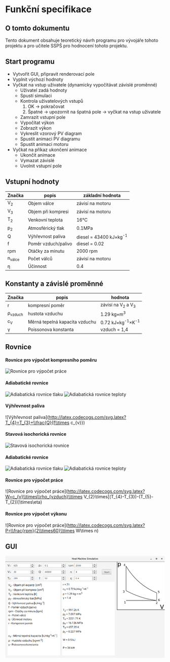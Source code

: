# Funkční specifikace

## O tomto dokumentu
Tento dokument obsahuje teoretický návrh programu pro vývojáře tohoto projektu a pro učitele SSPŠ pro hodnocení tohoto projektu.

## Start programu
 * Vytvořit GUI, připravit renderovací pole
 * Vyplnit výchozí hodnoty
 * Vyčkat na vstup uživatele (dynamicky vypočítávat závislé proměnné)
    * Uživatel zadá hodnoty
    * Spustí simulaci
    * Kontrola uživatelových vstupů
        1. OK &rarr; pokračovat
        2. Špatné &rarr; upozornit na špatná pole &rarr; vyčkat na vstup uživatele
    * Zamrazit vstupní pole
    * Vypočítat výkon
    * Zobrazit výkon
    * Vykreslit vzorový PV diagram
    * Spustit animaci PV diagramu
    * Spustit animaci motoru
 * Vyčkat na příkaz ukončení animace
    * Ukončit animace
    * Vymazat závislé
    * Uvolnit vstupní pole
    
   
## Vstupní hodnoty
Značka|popis|základní hodnota
---|---|---
V<sub>2</sub>|Objem válce|závisí na motoru
V<sub>3</sub>|Objem při kompresi|závisí na motoru
T<sub>2</sub>|Venkovní teplota|16°C
p<sub>2</sub>|Atmosférický tlak|0.1MPa
Q|Výhřevnost paliva|diesel = 43400 kJ&times;kg<sup>-1</sup>
f|Poměr vzduch/palivo|diesel = 0.02
rpm|Otáčky za minutu|2000 rpm
n<sub>válce</sub>|Počet válců|závisí na motoru
&eta;|Účinnost|0.4
 
## Konstanty a závislé proměnné
Značka|popis|hodnota
---|---|---
r|kompresní poměr|závisí na V<sub>2</sub> a V<sub>3</sub>
&rho;<sub>vzduch</sub>|hustota vzduchu|1.29 kg&times;m<sup>3</sup>
c<sub>V</sub>|Měrná tepelná kapacita vzduchu|0.72 kJ&times;kg<sup>-1</sup>&times;K<sup>-1</sup>
&gamma;|Poissonova konstanta|vzduch = 1,4    
## Rovnice
#### Rovnice pro výpočet kompresního poměru
![Rovnice pro výpočet práce](http://latex.codecogs.com/svg.latex?r=\\frac{V_{2}}{V_{3}})
#### Adiabatické rovnice
![Adiabatická rovnice tlaku](http://latex.codecogs.com/svg.latex?\\frac{p_{3}}{p_{2}}=r^{\\gamma})
![Adiabatická rovnice teploty](http://latex.codecogs.com/svg.latex?\\frac{T_{3}}{T_{2}}=r^{\\gamma-1})
#### Výhřevnost paliva
![Výhřevnost paliva](http://latex.codecogs.com/svg.latex?T_{4}=T_{3}+\\frac{Q}{f\\times c_{v}})
#### Stavová isochorická rovnice
![Stavová isochorická rovnice](http://latex.codecogs.com/svg.latex?\\frac{p_{4}}{p_{3}}=\\frac{T_{4}}{T_{3}})
#### Adiabatické rovnice
![Adiabatická rovnice tlaku](http://latex.codecogs.com/svg.latex?\\frac{p_{5}}{p_{4}}=r^{-\\gamma})
![Adiabatická rovnice teploty](http://latex.codecogs.com/svg.latex?\\frac{T_{5}}{T_{4}}=r^{1-\\gamma})
#### Rovnice pro výpočet práce
![Rovnice pro výpočet práce](http://latex.codecogs.com/svg.latex?W=c_{v}\\times\\rho_{vzduch}\\times V_{2}\\times[(T_{4}-T_{3})-(T_{5}-T_{2})]\\times\\eta)
#### Rovnice pro výpočet výkonu
![Rovnice pro výpočet práce](http://latex.codecogs.com/svg.latex?P=\\frac{rpm}{2\\times60}\\times W\\times n)
## GUI
![GUI](https://raw.githubusercontent.com/LuSo58/heat_machine_simulation/master/preview.png)
